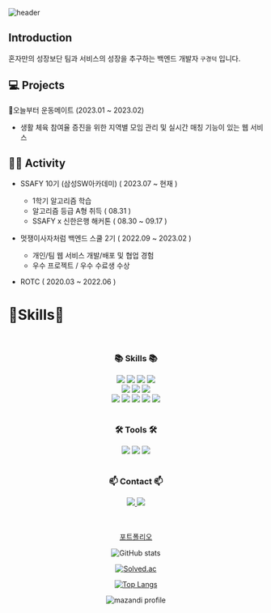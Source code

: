 ![header](https://capsule-render.vercel.app/api?type=waving&color=gradient&height=300&section=header&text=안녕하세요&fontSize=70)

## Introduction
혼자만의 성장보단 팀과 서비스의 성장을 추구하는 백엔드 개발자 `구경덕` 입니다.

## 💻 Projects

💪오늘부터 운동메이트 (2023.01 ~ 2023.02)
* 생활 체육 참여율 증진을 위한 지역별 모임 관리 및 실시간 매칭 기능이 있는 웹 서비스


## 🏃‍♂️ Activity

* SSAFY 10기 (삼성SW아카데미) ( 2023.07 ~ 현재 )

	- 1학기 알고리즘 학습
	- 알고리즘 등급 A형 취득 ( 08.31 ) 
	- SSAFY x 신한은행 해커톤 ( 08.30 ~ 09.17 )

* 멋쟁이사자처럼 백엔드 스쿨 2기 ( 2022.09 ~ 2023.02 )

	- 개인/팀 웹 서비스 개발/배포 및 협업 경험
	- 우수 프로젝트 / 우수 수료생 수상

* ROTC ( 2020.03 ~ 2022.06 )



# 🌱Skills🌱


<div align=center>
	<br/>
	<h3>📚 Skills 📚</h3>
	<img src="https://img.shields.io/badge/Java-007396?style=flat&logo=java&logoColor=white" />
	<img src="https://img.shields.io/badge/Spring-6DB33F?style=flat&logo=Spring&logoColor=white" />
	<img src="https://img.shields.io/badge/MySQL-4479A1?style=flat&logo=mysql&logoColor=white" />
	<img src="https://img.shields.io/badge/GitHub-181717?style=flat&logo=GitHub&logoColor=white" />
	<br/>
	<img src="https://img.shields.io/badge/Python-3776AB?style=flat&logo=Python&logoColor=white" />
	<img src="https://img.shields.io/badge/VueJS-4FC08D?style=flat&logo=vuedotjs&logoColor=white" />
	<img src="https://img.shields.io/badge/AWS-232F3E?style=flat&logo=AmazonAWS&logoColor=white" />
	<br/>
	<img src="https://img.shields.io/badge/HTML5-E34F26?style=flat&logo=HTML5&logoColor=white" />
	<img src="https://img.shields.io/badge/CSS3-1572B6?style=flat&logo=CSS3&logoColor=white" />
	<img src="https://img.shields.io/badge/JavaScript-F7DF1E?style=flat&logo=JavaScript&logoColor=white" />
	<img src="https://img.shields.io/badge/jQuery-0769AD?style=flat&logo=jQuery&logoColor=white" />
	<img src="https://img.shields.io/badge/Bootstrap-7952B3?style=flat&logo=Bootstrap&logoColor=white" />
	<br/><br/>
	<h3>🛠 Tools 🛠</h3>
	<img src="https://img.shields.io/badge/IntelliJ-000000?style=flat&logo=intellijidea&logoColor=white" />
	<img src="https://img.shields.io/badge/Slack-4A154B?style=flat&logo=slack&logoColor=white" />
	<img src="https://img.shields.io/badge/Notion-000000?style=flat&logo=notion&logoColor=white" />
	<br/><br/>
	<h3>📫 Contact 📫</h3>
	<a href="https://koopi.tistory.com">
		<img src="https://img.shields.io/badge/Blog-FF9800?style=flat&logo=Blogger&logoColor=white" />
	</a>
	<a href="mailto:rnrudejr9@gmail.com">
		<img src="https://img.shields.io/badge/Mail-30B980?style=flat&logo=Gmail&logoColor=white" />
	</a>
</div>
<br/><br/>

<div align="center">


<a href="https://rnrudejr9.github.io">포트폴리오</a>
  
![GitHub stats](https://github-readme-stats.vercel.app/api?username=rnrudejr9&show_icons=true)

<!--
**rnrudejr9/rnrudejr9** is a ✨ _special_ ✨ repository because its `README.md` (this file) appears on your GitHub profile.

Here are some ideas to get you started:

- 🔭 I’m currently working on ...
- 🌱 I’m currently learning ...
- 👯 I’m looking to collaborate on ...
- 🤔 I’m looking for help with ...
- 💬 Ask me about ...
- 📫 How to reach me: ...
- 😄 Pronouns: ...
- ⚡ Fun fact: ...
-->



[![Solved.ac](http://mazassumnida.wtf/api/generate_badge?boj=rnrudejr9)](https://solved.ac/profile/rnrudejr9)


[![Top Langs](https://github-readme-stats.vercel.app/api/top-langs/?username=rnrudejr9)](https://github.com/rnrudejr9/github-readme-stats)


![mazandi profile](http://mazandi.herokuapp.com/api?handle=rnrudejr9&theme=warm)

</div>




